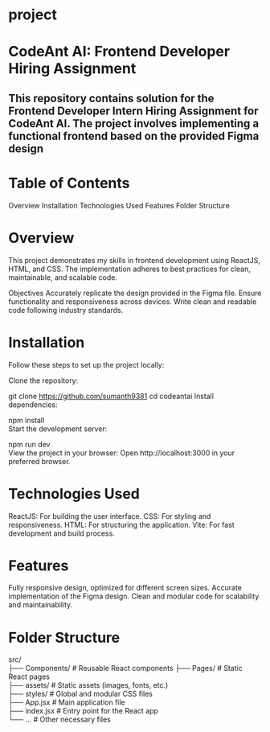 # project
# CodeAnt AI: Frontend Developer Hiring Assignment
##  This repository contains solution for the Frontend Developer Intern Hiring Assignment for CodeAnt AI. The project involves implementing a functional frontend based on the provided Figma design
# Table of Contents
Overview
Installation
Technologies Used
Features
Folder Structure
# Overview
This project demonstrates my skills in frontend development using ReactJS, HTML, and CSS. The implementation adheres to best practices for clean, maintainable, and scalable code.

Objectives
Accurately replicate the design provided in the Figma file.
Ensure functionality and responsiveness across devices.
Write clean and readable code following industry standards.
# Installation
Follow these steps to set up the project locally:

Clone the repository:

git clone https://github.com/sumanth9381
cd codeantai
Install dependencies:

npm install  
Start the development server:

npm run dev  
View the project in your browser:
Open http://localhost:3000 in your preferred browser.

# Technologies Used
ReactJS: For building the user interface.
CSS: For styling and responsiveness.
HTML: For structuring the application.
Vite: For fast development and build process.
# Features
Fully responsive design, optimized for different screen sizes.
Accurate implementation of the Figma design.
Clean and modular code for scalability and maintainability.
# Folder Structure
src/  
├── Components/     # Reusable React components
├── Pages/          # Static React pages  
├── assets/         # Static assets (images, fonts, etc.)  
├── styles/         # Global and modular CSS files  
├── App.jsx         # Main application file  
├── index.jsx       # Entry point for the React app  
└── ...             # Other necessary files  
